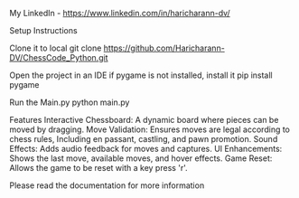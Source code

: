 My LinkedIn - https://www.linkedin.com/in/haricharann-dv/

Setup Instructions

Clone it to local
git clone https://github.com/Haricharann-DV/ChessCode_Python.git

Open the project in an IDE
if pygame is not installed, install it 
pip install pygame

Run the Main.py
python main.py

Features
  Interactive Chessboard: A dynamic board where pieces can be moved by dragging.
  Move Validation: Ensures moves are legal according to chess rules, Including en passant, castling, and pawn promotion.
  Sound Effects: Adds audio feedback for moves and captures.
  UI Enhancements: Shows the last move, available moves, and hover effects.
  Game Reset: Allows the game to be reset with a key press 'r'.

Please read the documentation for more information
